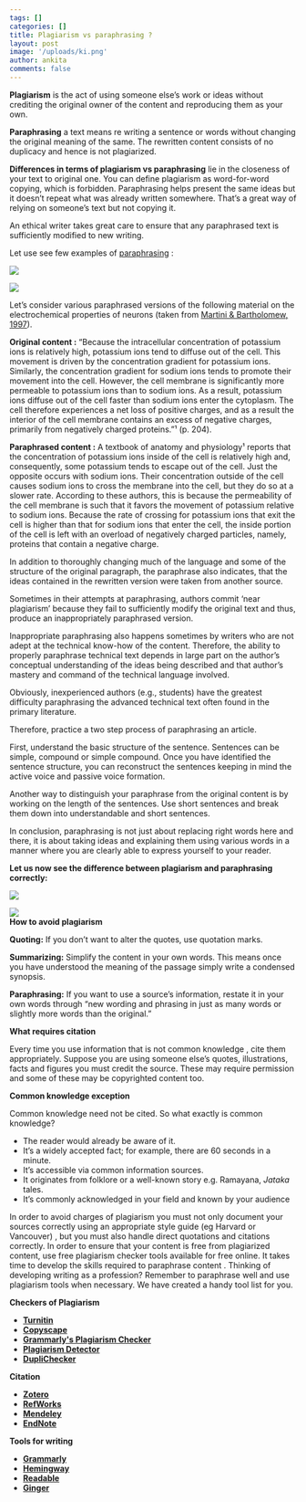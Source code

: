 ```yaml
---
tags: []
categories: []
title: Plagiarism vs paraphrasing ?
layout: post
image: '/uploads/ki.png'
author: ankita
comments: false
---
```


**Plagiarism** is the act of using someone else’s work or ideas without crediting the original owner of the content and reproducing them as your own.

**Paraphrasing** a text means re writing a sentence or words without changing the original meaning of the same. The rewritten content consists of no duplicacy and hence is not plagiarized.

**Differences in terms of plagiarism vs paraphrasing** lie in the closeness of your text to original one. You can define plagiarism as word-for-word copying, which is forbidden. Paraphrasing helps present the same ideas but it doesn’t repeat what was already written somewhere. That’s a great way of relying on someone’s text but not copying it.

An ethical writer takes great care to ensure that any paraphrased text is sufficiently modified to new writing.

Let use see few examples of [paraphrasing](https://edubirdie.com/blog/paraphrasing-vs-plagiarism) :

![](/uploads/differences.PNG)

![](/uploads/differences-2.PNG)

Let’s consider various paraphrased versions of the following material on the electrochemical properties of neurons (taken from [Martini & Bartholomew, 1997](https://ori.hhs.gov/education/products/roig_st_johns/Examples%20of%20paraphrasing.html)).

**Original content :** “Because the intracellular concentration of potassium ions is relatively high, potassium ions tend to diffuse out of the cell. This movement is driven by the concentration gradient for potassium ions. Similarly, the concentration gradient for sodium ions tends to promote their movement into the cell. However, the cell membrane is significantly more permeable to potassium ions than to sodium ions. As a result, potassium ions diffuse out of the cell faster than sodium ions enter the cytoplasm. The cell therefore experiences a net loss of positive charges, and as a result the interior of the cell membrane contains an excess of negative charges, primarily from negatively charged proteins.”¹ (p. 204).

**Paraphrased content :** A textbook of anatomy and physiology¹ reports that the concentration of potassium ions inside of the cell is relatively high and, consequently, some potassium tends to escape out of the cell. Just the opposite occurs with sodium ions. Their concentration outside of the cell causes sodium ions to cross the membrane into the cell, but they do so at a slower rate. According to these authors, this is because the permeability of the cell membrane is such that it favors the movement of potassium relative to sodium ions. Because the rate of crossing for potassium ions that exit the cell is higher than that for sodium ions that enter the cell, the inside portion of the cell is left with an overload of negatively charged particles, namely, proteins that contain a negative charge.

In addition to thoroughly changing much of the language and some of the structure of the original paragraph, the paraphrase also indicates, that the ideas contained in the rewritten version were taken from another source.

Sometimes in their attempts at paraphrasing, authors commit ‘near plagiarism’ because they fail to sufficiently modify the original text and thus, produce an inappropriately paraphrased version.

Inappropriate paraphrasing also happens sometimes by writers who are not adept at the technical know-how of the content. Therefore, the ability to properly paraphrase technical text depends in large part on the author’s conceptual understanding of the ideas being described and that author’s mastery and command of the technical language involved.

Obviously, inexperienced authors (e.g., students) have the greatest difficulty paraphrasing the advanced technical text often found in the primary literature.

Therefore, practice a two step process of paraphrasing an article.

First, understand the basic structure of the sentence. Sentences can be simple, compound or simple compound. Once you have identified the sentence structure, you can reconstruct the sentences keeping in mind the active voice and passive voice formation.

Another way to distinguish your paraphrase from the original content is by working on the length of the sentences. Use short sentences and break them down into understandable and short sentences.

In conclusion, paraphrasing is not just about replacing right words here and there, it is about taking ideas and explaining them using various words in a manner where you are clearly able to express yourself to your reader.

**Let us now see the difference between plagiarism and paraphrasing correctly:**

![](/uploads/differences-3.PNG)

![](/uploads/differences-4.PNG)  
**How to avoid plagiarism**

**Quoting:** If you don’t want to alter the quotes, use quotation marks.

**Summarizing:** Simplify the content in your own words. This means once you have understood the meaning of the passage simply write a condensed synopsis.

**Paraphrasing:** If you want to use a source’s information, restate it in your own words through “new wording and phrasing in just as many words or slightly more words than the original.”

**What requires citation**

Every time you use information that is not common knowledge , cite them appropriately. Suppose you are using someone else’s quotes, illustrations, facts and figures you must credit the source. These may require permission and some of these may be copyrighted content too.

**Common knowledge exception**

Common knowledge need not be cited. So what exactly is common knowledge?

- The reader would already be aware of it.
- It’s a widely accepted fact; for example, there are 60 seconds in a minute.
- It’s accessible via common information sources.
- It originates from folklore or a well-known story e.g. Ramayana, _Jataka_ tales.
- It’s commonly acknowledged in your field and known by your audience

In order to avoid charges of plagiarism you must not only document your sources correctly using an appropriate style guide (eg Harvard or Vancouver) , but you must also handle direct quotations and citations correctly. In order to ensure that your content is free from plagiarized content, use free plagiarism checker tools available for free online. It takes time to develop the skills required to paraphrase content . Thinking of developing writing as a profession? Remember to paraphrase well and use plagiarism tools when necessary. We have created a handy tool list for you.

**Checkers of Plagiarism**

- [**Turnitin**](https://www.turnitin.com/)
- [**Copyscape**](https://www.copyscape.com/)
- [**Grammarly's Plagiarism Checker**](https://www.grammarly.com/plagiarism-checker)
- [**Plagiarism Detector**](https://plagiarismdetector.net/)
- [**DupliChecker**](https://www.duplichecker.com/)

**Citation**

- [**Zotero**](https://www.zotero.org/)
- [**RefWorks**](https://www.refworks.com/)
- [**Mendeley**](https://www.mendeley.com/?interaction_required=true)
- [**EndNote**](https://endnote.com/)

**Tools for writing**

- [**Grammarly**](https://www.grammarly.com/)
- [**Hemingway**](http://www.hemingwayapp.com/)
- [**Readable**](https://readable.com/)
- [**Ginger**](https://www.gingersoftware.com/pt)
